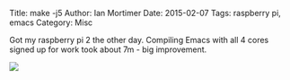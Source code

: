 Title: make -j5
Author: Ian Mortimer
Date: 2015-02-07
Tags: raspberry pi, emacs
Category: Misc

Got my raspberry pi 2 the other day. Compiling Emacs with all 4 cores
signed up for work took about 7m - big improvement.

![](https://dl.dropboxusercontent.com/s/nygc1xitxfw4hpo/2015-02-07-220618_1920x1080_scrot.png?dl=0)


